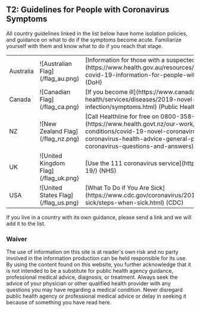 ## T2: Guidelines for People with Coronavirus Symptoms

All country guidelines linked in the list below have home isolation policies, and guidance on what to do if the symptoms become acute. Familiarize yourself with them and know what to do if you reach that stage.

<table style="width:100%">
    <tr>
        <td>Australia</td>
        <td>![Australian Flag](/flag_au.png)</td>
        <td>[Information for those with a suspected case](https://www.health.gov.au/resources/publications/coronavirus-covid-19-information-for-people-with-a-suspected-case) (DoH)</td>
    </tr>
    <tr>
        <td>Canada</td>
        <td>![Canadian Flag](/flag_ca.png)</td>
        <td>[If you become ill](https://www.canada.ca/en/public-health/services/diseases/2019-novel-coronavirus-infection/symptoms.html) (Public Health Canada)</td>
    </tr>
    <tr>
        <td>NZ</td>
        <td>![New Zealand Flag](/flag_nz.png)</td>
        <td>[Call Healthline for free on 0800-358-5453](https://www.health.govt.nz/our-work/diseases-and-conditions/covid-19-novel-coronavirus/covid-19-novel-coronavirus-health-advice-general-public/covid-19-novel-coronavirus-questions-and-answers) (MoH)</td>
    </tr>
    <tr>
        <td>UK</td>
        <td>![United Kingdom Flag](/flag_uk.png)</td>
        <td>[Use the 111 coronavirus service](https://111.nhs.uk/covid-19/) (NHS)</td>
    </tr>
    <tr>
        <td>USA</td>
        <td>![United States Flag](/flag_us.png)</td>
        <td>[What To Do if You Are Sick](https://www.cdc.gov/coronavirus/2019-ncov/if-you-are-sick/steps-when-sick.html) (CDC)</td>
    </tr>
</table>

If you live in a country with its own guidance, please send a link and we will add it to the list.

### Waiver

The use of information on this site is at reader's own risk and no party involved in the information production can be held responsible for its use. By using the content found on this website, you further acknowledge that it is not intended to be a substitute for public health agency guidance, professional medical advice, diagnosis, or treatment. Always seek the advice of your physician or other qualified health provider with any questions you may have regarding a medical condition. Never disregard public health agency or professional medical advice or delay in seeking it because of something you have read here.
